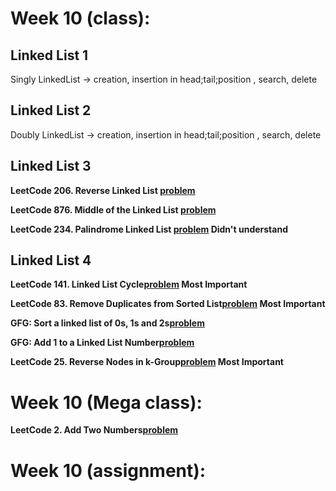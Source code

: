 # Week 10 (class):

## Linked List 1

Singly LinkedList -> creation, insertion in head;tail;position , search, delete

## Linked List 2

Doubly LinkedList -> creation, insertion in head;tail;position , search, delete

## Linked List 3

**LeetCode 206. Reverse Linked List [problem](https://leetcode.com/problems/reverse-linked-list/)**

**LeetCode 876. Middle of the Linked List [problem](https://leetcode.com/problems/middle-of-the-linked-list/)**

**LeetCode 234. Palindrome Linked List [problem](https://leetcode.com/problems/palindrome-linked-list/) Didn't understand**

## Linked List 4

**LeetCode 141. Linked List Cycle[problem](https://leetcode.com/problems/linked-list-cycle/) Most Important**

**LeetCode 83. Remove Duplicates from Sorted List[problem](https://leetcode.com/problems/remove-duplicates-from-sorted-list/) Most Important**

**GFG: Sort a linked list of 0s, 1s and 2s[problem](https://www.geeksforgeeks.org/problems/given-a-linked-list-of-0s-1s-and-2s-sort-it/1)**

**GFG: Add 1 to a Linked List Number[problem](https://www.geeksforgeeks.org/problems/add-1-to-a-number-represented-as-linked-list/1)**

**LeetCode 25. Reverse Nodes in k-Group[problem](https://leetcode.com/problems/reverse-nodes-in-k-group/) Most Important**

# Week 10 (Mega class):

**LeetCode 2. Add Two Numbers[problem](https://leetcode.com/problems/add-two-numbers/)**

# Week 10 (assignment):
